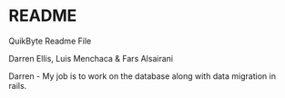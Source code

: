 # README

QuikByte Readme File

Darren Ellis, Luis Menchaca & Fars Alsairani



Darren - My job is to work on the database along with data migration in rails.
